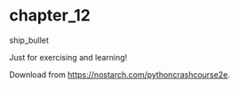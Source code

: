 # chapter_12
ship_bullet

Just for exercising and learning! 

Download from https://nostarch.com/pythoncrashcourse2e.

